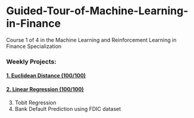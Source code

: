 # Guided-Tour-of-Machine-Learning-in-Finance
Course 1 of 4 in the Machine Learning and Reinforcement Learning in Finance Specialization

### Weekly Projects:
#### [1. Euclidean Distance (100/100)](https://github.com/sangural16/Guided-Tour-of-Machine-Learning-in-Finance/blob/master/Euclidian_Distance.ipynb)
#### [2. Linear Regression (100/100)](https://github.com/sangural16/Guided-Tour-of-Machine-Learning-in-Finance/blob/master/Linear_Regression.ipynb)
3. Tobit Regression
4. Bank Default Prediction using FDIC dataset
